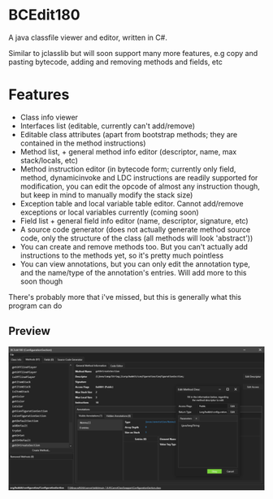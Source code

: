 # BCEdit180
A java classfile viewer and editor, written in C#. 

Similar to jclasslib but will soon support many more features, e.g copy and pasting bytecode, adding and removing methods and fields, etc

# Features
- Class info viewer
- Interfaces list (editable, currently can't add/remove)
- Editable class attributes (apart from bootstrap methods; they are contained in the method instructions)
- Method list, + general method info editor (descriptor, name, max stack/locals, etc)
- Method instruction editor (in bytecode form; currently only field, method, dynamicinvoke and LDC instructions are readily supported for modification, you can edit the opcode of almost any instruction though, but keep in mind to manually modify the stack size)
- Exception table and local variable table editor. Cannot add/remove exceptions or local variables currently (coming soon)
- Field list + general field info editor (name, descriptor, signature, etc)
- A source code generator (does not actually generate method source code, only the structure of the class (all methods will look 'abstract'))
- You can create and remove methods too. But you can't actually add instructions to the methods yet, so it's pretty much pointless
- You can view annotations, but you can only edit the annotation type, and the name/type of the annotation's entries. Will add more to this soon though

There's probably more that i've missed, but this is generally what this program can do

## Preview
![](BCEdit180_2022-07-25_22.17.51.png)
